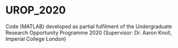 # UROP_2020
Code (MATLAB) developed as partial fulfilment of the Undergraduate Research Opportunity Programme 2020 
(Supervisor: Dr. Aaron Knoll, Imperial College London)
